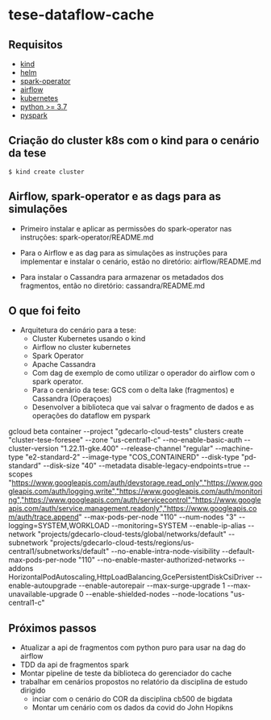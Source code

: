 # tese-dataflow-cache

## Requisitos

- [kind](https://kind.sigs.k8s.io/docs/user/quick-start/)
- [helm](https://helm.sh/)
- [spark-operator](https://github.com/GoogleCloudPlatform/spark-on-k8s-operator)
- [airflow](https://airflow.apache.org/)
- [kubernetes](https://kubernetes.io/)
- [python >= 3.7](https://www.python.org/)
- [pyspark](http://spark.apache.org/docs/latest/api/python/)

## Criação do cluster k8s com o kind para o cenário da tese

    $ kind create cluster

## Airflow, spark-operator e as dags para as simulações

- Primeiro instalar e aplicar as permissões do spark-operator nas instruções: spark-operator/README.md

- Para o Airflow e as dag para as simulações as instruções para implementar e instalar o cenário, estão no diretório: airflow/README.md

- Para instalar o Cassandra para armazenar os metadados dos fragmentos, então no diretório: cassandra/README.md

## O que foi feito

- Arquitetura do cenário para a tese:
    - Cluster Kubernetes usando o kind
    - Airflow no cluster kubernetes
    - Spark Operator
    - Apache Cassandra
    - Com dag de exemplo de como utilizar o operador do airflow com o spark operator.
    - Para o cenário da tese: GCS com o delta lake (fragmentos) e Cassandra (Operaçoes) 
    - Desenvolver a biblioteca que vai salvar o fragmento de dados e as operações do dataflow em pyspark


gcloud beta container --project "gdecarlo-cloud-tests" clusters create "cluster-tese-foresee" --zone "us-central1-c" --no-enable-basic-auth --cluster-version "1.22.11-gke.400" --release-channel "regular" --machine-type "e2-standard-2" --image-type "COS_CONTAINERD" --disk-type "pd-standard" --disk-size "40" --metadata disable-legacy-endpoints=true --scopes "https://www.googleapis.com/auth/devstorage.read_only","https://www.googleapis.com/auth/logging.write","https://www.googleapis.com/auth/monitoring","https://www.googleapis.com/auth/servicecontrol","https://www.googleapis.com/auth/service.management.readonly","https://www.googleapis.com/auth/trace.append" --max-pods-per-node "110" --num-nodes "3" --logging=SYSTEM,WORKLOAD --monitoring=SYSTEM --enable-ip-alias --network "projects/gdecarlo-cloud-tests/global/networks/default" --subnetwork "projects/gdecarlo-cloud-tests/regions/us-central1/subnetworks/default" --no-enable-intra-node-visibility --default-max-pods-per-node "110" --no-enable-master-authorized-networks --addons HorizontalPodAutoscaling,HttpLoadBalancing,GcePersistentDiskCsiDriver --enable-autoupgrade --enable-autorepair --max-surge-upgrade 1 --max-unavailable-upgrade 0 --enable-shielded-nodes --node-locations "us-central1-c"

## Próximos passos

- Atualizar a api de fragmentos com python puro para usar na dag do airflow
- TDD da api de fragmentos spark
- Montar pipeline de teste da biblioteca do gerenciador do cache
- trabalhar em cenários propostos no relatório da disciplina de estudo dirigido
    - inciar com o cenário do COR da disciplina cb500 de bigdata
    - Montar um cenário com os dados da covid do John Hopikns

